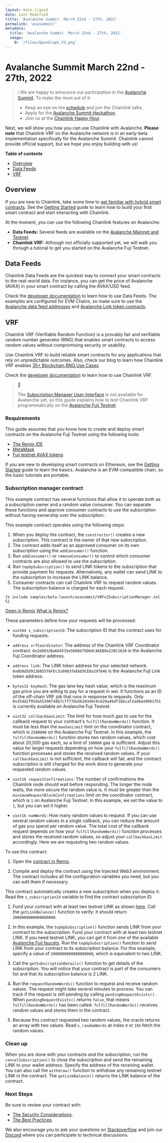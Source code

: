 ```yaml
---
layout: main.liquid
date: Last Modified
title: 'Avalanche Summit  March 22nd - 27th, 2022'
permalink: 'avasummit/'
metadata:
  title: 'Avalanche Summit  March 22nd - 27th, 2022'
  image:
    0: '/files/OpenGraph_V3.png'
---
```


# Avalanche Summit March 22nd - 27th, 2022

> ℹ️ We are happy to announce our participation in the [Avalanche Summit](https://www.avalanchesummit.com/). To make the most out of it:
>
> - Keep an eye on the [schedule](https://www.avalanchesummit.com/agenda) and join the Chainlink talks.
> - Apply for the [Avalanche Summit Hackathon](https://hackathon.avalanchesummit.com/).
> - Join us at the [Chainlink Happy Hour](https://www.eventbrite.com/e/chainlink-happy-hour-avalanche-summit-tickets-258013052987).

Next, we will show you how you can use Chainlink with Avalanche. **Please note** that Chainlink VRF on the Avalanche network is in an early-beta implementation specifically for the Avalanche Summit. Chainlink cannot provide official support, but we hope you enjoy building with us!

**Table of contents**

- [Overview](#overview)
- [Data Feeds](#data-feeds)
- [VRF](#vrf)

## Overview

If you are new to Chainlink, take some time to [get familiar with hybrid smart contracts](https://blog.chain.link/hybrid-smart-contracts-explained/). See the [Getting Started](/docs/conceptual-overview) guide to learn how to build your first smart contract and start interacting with Chainlink.

At the moment, you can use the following Chainlink features on Avalanche:

- **Data Feeds:** Several feeds are available on the [Avalanche Mainnet and Testnet](/docs/avalanche-price-feeds/).
- **Chainlink VRF:** Although not officially supported yet, we will walk you through a tutorial to get you started on the Avalanche Fuji Testnet.

## Data Feeds

Chainlink Data Feeds are the quickest way to connect your smart contracts to the real-world data. For instance, you can get the price of Avalanche (AVAX) in your smart contract by calling the AVAX/USD feed.

Check the [developer documentation](/docs/using-chainlink-reference-contracts/) to learn how to use Data Feeds. The examples are configured for EVM Chains, so make sure to use the [Avalanche data feed addresses](/docs/avalanche-price-feeds/) and [Avalanche Link token contracts](/docs/link-token-contracts/#avalanche).

## VRF

Chainlink VRF (Verifiable Random Function) is a provably fair and verifiable random number generator (RNG) that enables smart contracts to access random values without compromising security or usability.

Use Chainlink VRF to build reliable smart contracts for any applications that rely on unpredictable outcomes. Also, check our blog to learn how Chainlink VRF enables [35+ Blockchain RNG Use Cases](https://blog.chain.link/blockchain-rng-use-cases-enabled-by-chainlink-vrf/).

Check the [developer documentation](/docs/chainlink-vrf/) to learn how to use Chainlink VRF.

> 📘
> 
> The [Subscription Manager User-Interface](https://vrf.chain.link/) is not available for Avalanche yet, so this guide explains how to test Chainlink VRF programmatically on the [Avalanche Fuji Testnet](https://docs.avax.network/build/tutorials/platform/fuji-workflow/).

### Requirements

This guide assumes that you know how to create and deploy smart contracts on the Avalanche Fuji Testnet using the following tools:

- [The Remix IDE](https://remix.ethereum.org/)
- [MetaMask](https://metamask.io/)
- [Fuji testnet AVAX tokens](/docs/link-token-contracts/#fuji-testnet)

If you are new to developing smart contracts on Ethereum, see the [Getting Started](/docs/conceptual-overview/) guide to learn the basics. Avalanche is an EVM-compatible chain, so the basic tutorials are portable.

### Subscription manager contract

This example contract has several functions that allow it to operate both as a subscription owner and a random value consumer. You can separate these functions and approve consumer contracts to use the subscription without having ownership over the subscription.

This example contract operates using the following steps:

1. When you deploy the contract, the `constructor()` creates a new subscription. This contract is the owner of that new subscription.
1. The contract adds itself as an approved consumer on its own subscription using the `addConsumer()` function.
1. Run `addConsumer()` or `removeConsumer()` to control which consumer contracts are also allowed to use the subscription.
1. Run `topUpSubscription()` to send LINK tokens to the subscription that provide payment for requests. Alternatively, any wallet can send LINK to the subscription to increase the LINK balance.
1. Consumer contracts can call Chainlink VRF to request random values. The subscription balance is charged for each request.

```solidity
{% include samples/beta-launch/avasummit/VRFv2SubscriptionManager.sol %}
```

<div class="remix-callout">
      <a href="https://remix.ethereum.org/#url=https://docs.chain.link/samples/beta-launch/avasummit/VRFv2SubscriptionManager.sol" target="_blank" >Open in Remix</a>
      <a href="/docs/conceptual-overview/#what-is-remix">What is Remix?</a>
</div>

These parameters define how your requests will be processed:

- `uint64 s_subscriptionId`: The subscription ID that this contract uses for funding requests.

- `address vrfCoordinator`: The address of the Chainlink VRF Coordinator contract. `0x2eD832Ba664535e5886b75D64C46EB9a228C2610` is the Avalanche Fuji Coordinator address.

- `address link`: The LINK token address for your selected network. `0x0b9d5D9136855f6FEc3c0993feE6E9CE8a297846` is the Avalanche Fuji Link token address.

- `bytes32 keyHash`: The gas lane key hash value, which is the maximum gas price you are willing to pay for a request in wei. It functions as an ID of the off-chain VRF job that runs in response to requests. Only `0x354d2f95da55398f44b7cff77da56283d9c6c829a4bdf1bbcaf2ad6a4d081f61` is currently available on Avalanche Fuji Testnet.

- `uint32 callbackGasLimit`: The limit for how much gas to use for the callback request to your contract's `fulfillRandomWords()` function. It must be less than the `maxGasLimit` limit on the coordinator contract, which is `2500000` on the Avalanche Fuji Testnet. In this example, the `fulfillRandomWords()` function stores two random values, which cost about 20,000 gas each, so a limit of `100000` gas is sufficient. Adjust this value for larger requests depending on how your `fulfillRandomWords()` function processes and stores the received random values. If your `callbackGasLimit` is not sufficient, the callback will fail, and the contract subscription is still charged for the work done to generate your requested random values.

- `uint16 requestConfirmations`: The number of confirmations the Chainlink node should wait before responding. The longer the node waits, the more secure the random value is. It must be greater than the `minimumRequestBlockConfirmations` limit on the coordinator contract, which is `1` on Avalanche Fuji Testnet. In this example, we set the value to `1`, but you can set it higher.

- `uint16 numWords`: How many random values to request. If you can use several random values in a single callback, you can reduce the amount of gas you spend per random value. The total cost of the callback request depends on how your `fulfillRandomWords()` function processes and stores the received random values, so adjust your `callbackGasLimit` accordingly. Here we are requesting two random values.

To use this contract:

1. Open the [contract in Remix](https://remix.ethereum.org/#url=https://docs.chain.link/samples/beta-launch/avasummit/VRFv2SubscriptionManager.sol).

1. Compile and deploy the contract using the Injected Web3 environment. The contract includes all the configuration variables you need, but you can edit them if necessary.

This contract automatically creates a new subscription when you deploy it. Read the `s_subscriptionId` variable to find the contract subscription ID.

1. Fund your contract with at least two testnet LINK as shown [here](/docs/fund-your-contract/). Call the `getLinkBalance()` function to verify: it should return `2000000000000000000`.

1. In this example, the `topUpSubscription()` function sends LINK from your contract to the subscription. Fund your contract with at least two testnet LINK. If you need testnet LINK, you can get it from one of the available [Avalanche Fuji faucets](/docs/link-token-contracts/#fuji-testnet).
   Run the `topUpSubscription()` function to send LINK from your contract to its subscription balance. For this example, specify a value of `2000000000000000000`, which is equivalent to two LINK.

1. Call the `getSubscriptionDetails()` function to get details of the subscription. You will notice that your contract is part of the consumers list and that its subscription balance is 2 LINK.

1. Run the `requestRandomWords()` function to request and receive random values. The request might take several minutes to process. You can track if the request is still pending by calling `pendingRequestExists().` When `pendingRequestExists()` returns `false`, that means `fulfillRandomWords()` has been called. `fulfillRandomWords()` receives random values and stores them in the contract.

1. Because this contract requested two random values, the oracle returns an array with two values. Read `s_randomWords` at index `0` or `1`to fetch the random values.


### Clean up

When you are done with your contracts and the subscription, run the `cancelSubscription()` to close the subscription and send the remaining LINK to your wallet address. Specify the address of the receiving wallet. You can also call the `withdraw()` function to withdraw any remaining testnet LINK in the contract. The `getLinkBalance()` returns the LINK balance of the contract.

### Next Steps

Be sure to review your contract with:

- [The Security Considerations](/docs/vrf-security-considerations/).
- [The Best Practices](/docs/chainlink-vrf-best-practices/).

We also encourage you to ask your questions on [Stackoverflow](https://stackoverflow.com/questions/tagged/chainlink) and join our [Discord](https://discord.com/invite/aSK4zew) where you can participate to technical discussions.
